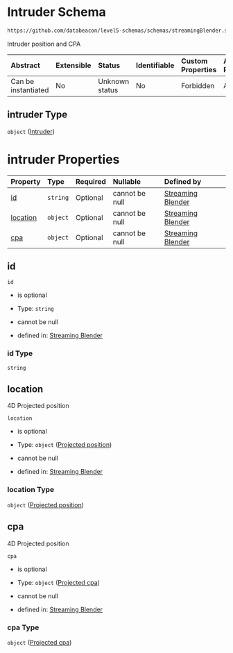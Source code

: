 # Intruder Schema

```txt
https://github.com/databeacon/level5-schemas/schemas/streamingBlender.schema.json#/properties/pcds/properties/intruder
```

Intruder position and CPA

| Abstract            | Extensible | Status         | Identifiable | Custom Properties | Additional Properties | Access Restrictions | Defined In                                                                                      |
| :------------------ | :--------- | :------------- | :----------- | :---------------- | :-------------------- | :------------------ | :---------------------------------------------------------------------------------------------- |
| Can be instantiated | No         | Unknown status | No           | Forbidden         | Allowed               | none                | [streamingBlender.schema.json\*](../../out/streamingBlender.schema.json "open original schema") |

## intruder Type

`object` ([Intruder](streamingblender-properties-potential-conflict-detection--properties-intruder.md))

# intruder Properties

| Property              | Type     | Required | Nullable       | Defined by                                                                                                                                                                                                                                                                       |
| :-------------------- | :------- | :------- | :------------- | :------------------------------------------------------------------------------------------------------------------------------------------------------------------------------------------------------------------------------------------------------------------------------- |
| [id](#id)             | `string` | Optional | cannot be null | [Streaming Blender](streamingblender-properties-potential-conflict-detection--properties-intruder-properties-id.md "https://github.com/databeacon/level5-schemas/schemas/streamingBlender.schema.json#/properties/pcds/properties/intruder/properties/id")                       |
| [location](#location) | `object` | Optional | cannot be null | [Streaming Blender](streamingblender-properties-potential-conflict-detection--properties-intruder-properties-projected-position.md "https://github.com/databeacon/level5-schemas/schemas/streamingBlender.schema.json#/properties/pcds/properties/intruder/properties/location") |
| [cpa](#cpa)           | `object` | Optional | cannot be null | [Streaming Blender](streamingblender-properties-potential-conflict-detection--properties-intruder-properties-projected-cpa.md "https://github.com/databeacon/level5-schemas/schemas/streamingBlender.schema.json#/properties/pcds/properties/intruder/properties/cpa")           |

## id



`id`

*   is optional

*   Type: `string`

*   cannot be null

*   defined in: [Streaming Blender](streamingblender-properties-potential-conflict-detection--properties-intruder-properties-id.md "https://github.com/databeacon/level5-schemas/schemas/streamingBlender.schema.json#/properties/pcds/properties/intruder/properties/id")

### id Type

`string`

## location

4D Projected position

`location`

*   is optional

*   Type: `object` ([Projected position](streamingblender-properties-potential-conflict-detection--properties-intruder-properties-projected-position.md))

*   cannot be null

*   defined in: [Streaming Blender](streamingblender-properties-potential-conflict-detection--properties-intruder-properties-projected-position.md "https://github.com/databeacon/level5-schemas/schemas/streamingBlender.schema.json#/properties/pcds/properties/intruder/properties/location")

### location Type

`object` ([Projected position](streamingblender-properties-potential-conflict-detection--properties-intruder-properties-projected-position.md))

## cpa

4D Projected position

`cpa`

*   is optional

*   Type: `object` ([Projected cpa](streamingblender-properties-potential-conflict-detection--properties-intruder-properties-projected-cpa.md))

*   cannot be null

*   defined in: [Streaming Blender](streamingblender-properties-potential-conflict-detection--properties-intruder-properties-projected-cpa.md "https://github.com/databeacon/level5-schemas/schemas/streamingBlender.schema.json#/properties/pcds/properties/intruder/properties/cpa")

### cpa Type

`object` ([Projected cpa](streamingblender-properties-potential-conflict-detection--properties-intruder-properties-projected-cpa.md))

